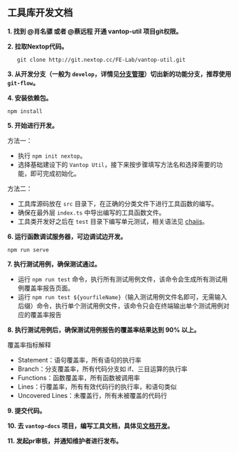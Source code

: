 ## 工具库开发文档

**1. 找到 @肖名骠 或者 @蔡远程 开通 vantop-util 项目git权限。**

**2. 拉取Nextop代码。**
```shell
   git clone http://git.nextop.cc/FE-Lab/vantop-util.git 
```

**3. 从开发分支（一般为 `develop`，详情见[分支管理](/library/standard#分支管理)）切出新的功能分支，推荐使用 `git-flow`。**


**4. 安装依赖包。**
```shell
npm install
```

**5. 开始进行开发。**

方法一：
  - 执行 `npm init nextop`。
  - 选择基础建设下的 `Vantop Util`，接下来按步骤填写方法名和选择需要的功能，即可完成初始化。

方法二：
  - 工具库源码放在 `src` 目录下，在正确的分类文件下进行工具函数的编写。
  - 确保在最外层 `index.ts` 中导出编写的工具函数文件。
  - 工具类开发好之后在 `test` 目录下编写单元测试，相关语法见 [chaijs](https://www.chaijs.com/api/assert/)。

**6. 运行函数调试服务器，可边调试边开发。**
```shell
npm run serve
```

**7. 执行测试用例，确保测试通过。**
- 运行 `npm run test` 命令，执行所有测试用例文件，该命令会生成所有测试用例覆盖率报告页面。
- 运行 `npm run test ${yourfileName}`（输入测试用例文件名即可，无需输入后缀）命令，执行单个测试用例文件，该命令只会在终端输出单个测试用例对应的覆盖率报告

**8. 执行测试用例后，确保测试用例报告的覆盖率结果达到 90% 以上。**

覆盖率指标解释
- Statement：语句覆盖率，所有语句的执行率
- Branch：分支覆盖率，所有代码分支如 if、三目运算的执行率
- Functions：函数覆盖率，所有函数被调用率
- Lines：行覆盖率，所有有效代码行的执行率，和语句类似
- Uncovered Lines：未覆盖行，所有未被覆盖的代码行

**9. 提交代码。**

**10. 去 `vantop-docs` 项目，编写工具文档，具体见[文档开发](/library/docs)。**

**11. 发起pr审核，并通知维护者进行发布。**
